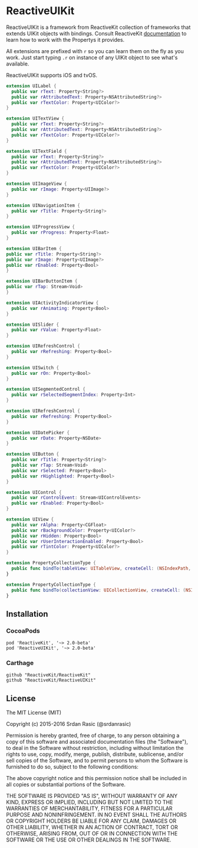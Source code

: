 # ReactiveUIKit

ReactiveUIKit is a framework from ReactiveKit collection of frameworks that extends UIKit objects with bindings. Consult ReactiveKit [documentation](https://github.com/ReactiveKit/ReactiveKit) to learn how to work with the Propertys it provides.

All extensions are prefixed with `r` so you can learn them on the fly as you work. Just start typing `.r` on instance of any UIKit object to see what's available.

ReactiveUIKit supports iOS and tvOS.


```swift
extension UILabel {
  public var rText: Property<String?>
  public var rAttributedText: Property<NSAttributedString?>
  public var rTextColor: Property<UIColor?>
}
```

```swift
extension UITextView {
  public var rText: Property<String?>
  public var rAttributedText: Property<NSAttributedString?>
  public var rTextColor: Property<UIColor?>
}
```

```swift
extension UITextField {
  public var rText: Property<String?>
  public var rAttributedText: Property<NSAttributedString?>
  public var rTextColor: Property<UIColor?>
}
```

```swift
extension UIImageView {
  public var rImage: Property<UIImage?>
}
```

```swift
extension UINavigationItem {
  public var rTitle: Property<String?>
}
```

```swift
extension UIProgressView {
  public var rProgress: Property<Float>
}
```

```swift
extension UIBarItem {
public var rTitle: Property<String?>
public var rImage: Property<UIImage?>
public var rEnabled: Property<Bool>
}
```

```swift
extension UIBarButtonItem {
public var rTap: Stream<Void>
}
```

```swift
extension UIActivityIndicatorView {
  public var rAnimating: Property<Bool>
}
```

```swift
extension UISlider {
  public var rValue: Property<Float>
}
```

```swift
extension UIRefreshControl {
  public var rRefreshing: Property<Bool>
}
```

```swift
extension UISwitch {
  public var rOn: Property<Bool>
}
```

```swift
extension UISegmentedControl {
  public var rSelectedSegmentIndex: Property<Int>
}
```

```swift
extension UIRefreshControl {
  public var rRefreshing: Property<Bool>
}
```

```swift
extension UIDatePicker {
  public var rDate: Property<NSDate>
}
```

```swift
extension UIButton {
  public var rTitle: Property<String?>
  public var rTap: Stream<Void>
  public var rSelected: Property<Bool>
  public var rHighlighted: Property<Bool>
}
```

```swift
extension UIControl {
  public var rControlEvent: Stream<UIControlEvents>
  public var rEnabled: Property<Bool>
}
```

```swift
extension UIView {
  public var rAlpha: Property<CGFloat>
  public var rBackgroundColor: Property<UIColor?>
  public var rHidden: Property<Bool>
  public var rUserInteractionEnabled: Property<Bool>
  public var rTintColor: Property<UIColor?>
}
```


```swift
extension PropertyCollectionType {
  public func bindTo(tableView: UITableView, createCell: (NSIndexPath, PropertyCollection<Collection>, UITableView) -> UITableViewCell) -> Disposable
}
```

```swift
extension PropertyCollectionType {
  public func bindTo(collectionView: UICollectionView, createCell: (NSIndexPath, PropertyCollection<Collection>, UICollectionView) -> UICollectionViewCell) -> Disposable
}
```

## Installation

### CocoaPods

```
pod 'ReactiveKit', '~> 2.0-beta'
pod 'ReactiveUIKit', '~> 2.0-beta'
```

### Carthage

```
github "ReactiveKit/ReactiveKit" 
github "ReactiveKit/ReactiveUIKit"
```

## License

The MIT License (MIT)

Copyright (c) 2015-2016 Srdan Rasic (@srdanrasic)

Permission is hereby granted, free of charge, to any person obtaining a copy
of this software and associated documentation files (the "Software"), to deal
in the Software without restriction, including without limitation the rights
to use, copy, modify, merge, publish, distribute, sublicense, and/or sell
copies of the Software, and to permit persons to whom the Software is
furnished to do so, subject to the following conditions:

The above copyright notice and this permission notice shall be included in
all copies or substantial portions of the Software.

THE SOFTWARE IS PROVIDED "AS IS", WITHOUT WARRANTY OF ANY KIND, EXPRESS OR
IMPLIED, INCLUDING BUT NOT LIMITED TO THE WARRANTIES OF MERCHANTABILITY,
FITNESS FOR A PARTICULAR PURPOSE AND NONINFRINGEMENT. IN NO EVENT SHALL THE
AUTHORS OR COPYRIGHT HOLDERS BE LIABLE FOR ANY CLAIM, DAMAGES OR OTHER
LIABILITY, WHETHER IN AN ACTION OF CONTRACT, TORT OR OTHERWISE, ARISING FROM,
OUT OF OR IN CONNECTION WITH THE SOFTWARE OR THE USE OR OTHER DEALINGS IN
THE SOFTWARE.
